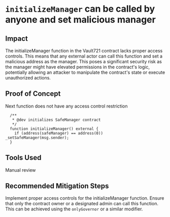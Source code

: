 # `initializeManager` can be called by anyone and set malicious manager

## Impact
The initializeManager function in the Vault721 contract lacks proper access controls. This means that any external actor can call this function and set a malicious address as the manager. This poses a significant security risk as the manager might have elevated permissions in the contract's logic, potentially allowing an attacker to manipulate the contract's state or execute unauthorized actions.

## Proof of Concept
Next function does not have any access control restriction
```
  /**
   * @dev initializes SafeManager contract
   */
  function initializeManager() external {
    if (address(safeManager) == address(0)) _setSafeManager(msg.sender);
  }
```

## Tools Used
Manual review

## Recommended Mitigation Steps
Implement proper access controls for the initializeManager function. Ensure that only the contract owner or a designated admin can call this function. This can be achieved using the `onlyGovernor` or a similar modifier.


